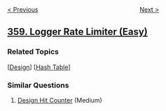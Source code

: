 <!--|This file generated by command(leetcode description); DO NOT EDIT.    |-->
<!--+----------------------------------------------------------------------+-->
<!--|@author    openset <openset.wang@gmail.com>                           |-->
<!--|@link      https://github.com/openset                                 |-->
<!--|@home      https://github.com/tonymontaro/leetcode-hints                        |-->
<!--+----------------------------------------------------------------------+-->

[< Previous](https://github.com/tonymontaro/leetcode-hints/tree/master/problems/rearrange-string-k-distance-apart "Rearrange String k Distance Apart")
　　　　　　　　　　　　　　　　
[Next >](https://github.com/tonymontaro/leetcode-hints/tree/master/problems/sort-transformed-array "Sort Transformed Array")

## [359. Logger Rate Limiter (Easy)](https://leetcode.com/problems/logger-rate-limiter "日志速率限制器")



### Related Topics
  [[Design](https://github.com/tonymontaro/leetcode-hints/tree/master/tag/design/README.md)]
  [[Hash Table](https://github.com/tonymontaro/leetcode-hints/tree/master/tag/hash-table/README.md)]

### Similar Questions
  1. [Design Hit Counter](https://github.com/tonymontaro/leetcode-hints/tree/master/problems/design-hit-counter) (Medium)
